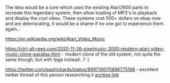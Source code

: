 The idea would be a core which uses the existing Atari2600 parts to recreate this legendary system, then allow loading of MP3's to playback and display the cool vibes. These systems cost 500+ dollars on ebay now and are deteriorating, it would be a shame if no one got to experience them again...

https://en.wikipedia.org/wiki/Atari_Video_Music

https://ctrl-alt-rees.com/2020-11-26-pixelmusic-3000-modern-atari-video-music-clone-parallax.html - modern clone of the old system, not quite the same though, but with fpga instead...? :)

https://twitter.com/paulrickards/status/899739070896775168 - excellent twitter thread of this person researching it [archive link](https://web.archive.org/web/20220311134938/https://twitter.com/paulrickards/status/899739070896775168)

